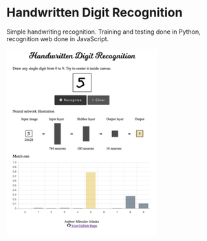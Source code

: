 # Handwritten Digit Recognition
Simple handwriting recognition. Training and testing done in Python, recognition web done in JavaScript.

<img src="readme-resources/screenshot.png" alt="Screenshot" width="350"/> 
